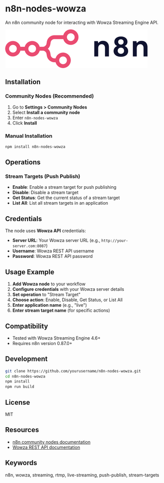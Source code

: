 # n8n-nodes-wowza

An n8n community node for interacting with Wowza Streaming Engine API.

![n8n.io - Workflow Automation](https://raw.githubusercontent.com/n8n-io/n8n/master/assets/n8n-logo.png)

## Installation

### Community Nodes (Recommended)

1. Go to **Settings > Community Nodes**
2. Select **Install a community node**
3. Enter `n8n-nodes-wowza`
4. Click **Install**

### Manual Installation

```bash
npm install n8n-nodes-wowza
```

## Operations

### Stream Targets (Push Publish)

- **Enable**: Enable a stream target for push publishing
- **Disable**: Disable a stream target 
- **Get Status**: Get the current status of a stream target
- **List All**: List all stream targets in an application

## Credentials

The node uses **Wowza API** credentials:

- **Server URL**: Your Wowza server URL (e.g., `http://your-server.com:8087`)
- **Username**: Wowza REST API username
- **Password**: Wowza REST API password

## Usage Example

1. **Add Wowza node** to your workflow
2. **Configure credentials** with your Wowza server details
3. **Set operation** to "Stream Target"
4. **Choose action**: Enable, Disable, Get Status, or List All
5. **Enter application name** (e.g., "live")
6. **Enter stream target name** (for specific actions)

## Compatibility

- Tested with Wowza Streaming Engine 4.6+
- Requires n8n version 0.87.0+

## Development

```bash
git clone https://github.com/yourusername/n8n-nodes-wowza.git
cd n8n-nodes-wowza
npm install
npm run build
```

## License

MIT

## Resources

- [n8n community nodes documentation](https://docs.n8n.io/integrations/community-nodes/)
- [Wowza REST API documentation](https://www.wowza.com/docs/wowza-streaming-engine-rest-api)

## Keywords

n8n, wowza, streaming, rtmp, live-streaming, push-publish, stream-targets